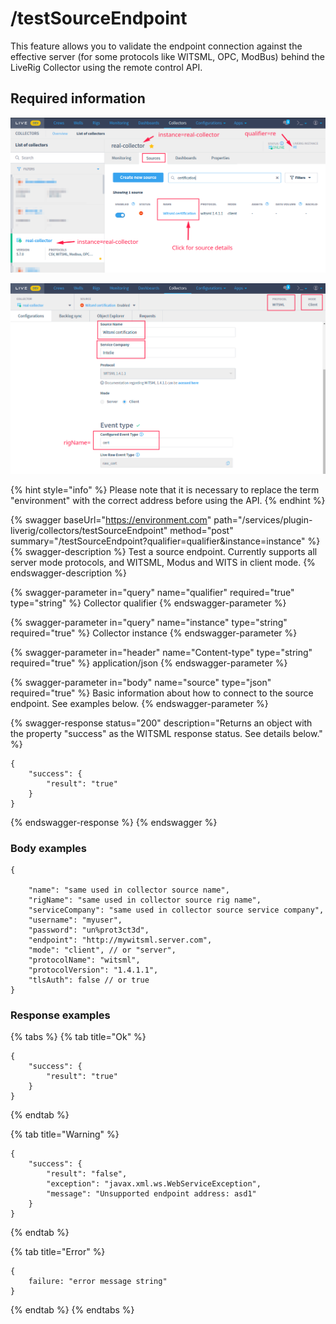 # /testSourceEndpoint

This feature allows you to validate the endpoint connection against the effective server (for some protocols like WITSML, OPC, ModBus) behind the LiveRig Collector using the remote control API.

## Required information

![Identifying the Liverig integration qualifier](../../../.gitbook/assets/collector-source-details/basic-qualifier-and-instance-information.png)

![Identifying the additional collector source details for WITSML protocol](../../../.gitbook/assets/collector-source-details/witsml-source-details.png)

{% hint style="info" %}
Please note that it is necessary to replace the term "environment" with the correct address before using the API.
{% endhint %}

{% swagger baseUrl="https://environment.com" path="/services/plugin-liverig/collectors/testSourceEndpoint" method="post" summary="/testSourceEndpoint?qualifier=qualifier&instance=instance" %}
{% swagger-description %}
Test a source endpoint. Currently supports all server mode protocols, and WITSML, Modus and WITS in client mode.
{% endswagger-description %}

{% swagger-parameter in="query" name="qualifier" required="true" type="string" %}
Collector qualifier
{% endswagger-parameter %}

{% swagger-parameter in="query" name="instance" type="string" required="true" %}
Collector instance
{% endswagger-parameter %}

{% swagger-parameter in="header" name="Content-type" type="string" required="true" %}
application/json
{% endswagger-parameter %}

{% swagger-parameter in="body" name="source" type="json" required="true" %}
Basic information about how to connect to the source endpoint. See examples below. 
{% endswagger-parameter %}

{% swagger-response status="200" description="Returns an object with the property \"success\" as the WITSML response status. See details below." %}

```
{
    "success": {
        "result": "true"
    }
}
```
{% endswagger-response %}
{% endswagger %}


### Body examples

```
{

    "name": "same used in collector source name",
    "rigName": "same used in collector source rig name",
    "serviceCompany": "same used in collector source service company",
    "username": "myuser",
    "password": "un%prot3ct3d",
    "endpoint": "http://mywitsml.server.com",
    "mode": "client", // or "server",
    "protocolName": "witsml",
    "protocolVersion": "1.4.1.1",
    "tlsAuth": false // or true
}
```


### Response examples

{% tabs %}
{% tab title="Ok" %}
```
{
    "success": {
        "result": "true"
    }
}
```
{% endtab %}

{% tab title="Warning" %}
```
{
    "success": {
        "result": "false",
        "exception": "javax.xml.ws.WebServiceException",
        "message": "Unsupported endpoint address: asd1"
    }
}
```
{% endtab %}

{% tab title="Error" %}
```
{
    failure: "error message string"
}
```
{% endtab %}
{% endtabs %}

